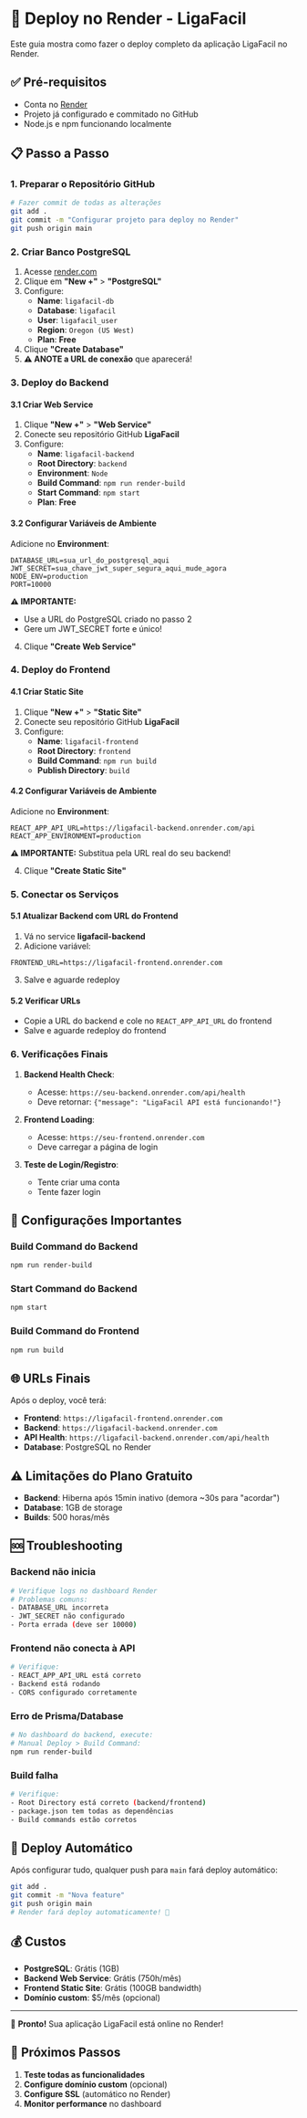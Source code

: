 # 🚀 Deploy no Render - LigaFacil

Este guia mostra como fazer o deploy completo da aplicação LigaFacil no Render.

## ✅ Pré-requisitos

- Conta no [Render](https://render.com/)
- Projeto já configurado e commitado no GitHub
- Node.js e npm funcionando localmente

## 📋 Passo a Passo

### 1. **Preparar o Repositório GitHub**

```bash
# Fazer commit de todas as alterações
git add .
git commit -m "Configurar projeto para deploy no Render"
git push origin main
```

### 2. **Criar Banco PostgreSQL**

1. Acesse [render.com](https://render.com/)
2. Clique em **"New +"** > **"PostgreSQL"**
3. Configure:
   - **Name**: `ligafacil-db`
   - **Database**: `ligafacil`
   - **User**: `ligafacil_user`
   - **Region**: `Oregon (US West)`
   - **Plan**: **Free**
4. Clique **"Create Database"**
5. **⚠️ ANOTE a URL de conexão** que aparecerá!

### 3. **Deploy do Backend**

#### 3.1 Criar Web Service
1. Clique **"New +"** > **"Web Service"**
2. Conecte seu repositório GitHub **LigaFacil**
3. Configure:
   - **Name**: `ligafacil-backend`
   - **Root Directory**: `backend`
   - **Environment**: `Node`
   - **Build Command**: `npm run render-build`
   - **Start Command**: `npm start`
   - **Plan**: **Free**

#### 3.2 Configurar Variáveis de Ambiente
Adicione no **Environment**:

```env
DATABASE_URL=sua_url_do_postgresql_aqui
JWT_SECRET=sua_chave_jwt_super_segura_aqui_mude_agora
NODE_ENV=production
PORT=10000
```

**⚠️ IMPORTANTE:**
- Use a URL do PostgreSQL criado no passo 2
- Gere um JWT_SECRET forte e único!

4. Clique **"Create Web Service"**

### 4. **Deploy do Frontend**

#### 4.1 Criar Static Site
1. Clique **"New +"** > **"Static Site"**
2. Conecte seu repositório GitHub **LigaFacil**
3. Configure:
   - **Name**: `ligafacil-frontend`
   - **Root Directory**: `frontend`
   - **Build Command**: `npm run build`
   - **Publish Directory**: `build`

#### 4.2 Configurar Variáveis de Ambiente
Adicione no **Environment**:

```env
REACT_APP_API_URL=https://ligafacil-backend.onrender.com/api
REACT_APP_ENVIRONMENT=production
```

**⚠️ IMPORTANTE:** Substitua pela URL real do seu backend!

4. Clique **"Create Static Site"**

### 5. **Conectar os Serviços**

#### 5.1 Atualizar Backend com URL do Frontend
1. Vá no service **ligafacil-backend**
2. Adicione variável:
```env
FRONTEND_URL=https://ligafacil-frontend.onrender.com
```
3. Salve e aguarde redeploy

#### 5.2 Verificar URLs
- Copie a URL do backend e cole no `REACT_APP_API_URL` do frontend
- Salve e aguarde redeploy do frontend

### 6. **Verificações Finais**

1. **Backend Health Check**:
   - Acesse: `https://seu-backend.onrender.com/api/health`
   - Deve retornar: `{"message": "LigaFacil API está funcionando!"}`

2. **Frontend Loading**:
   - Acesse: `https://seu-frontend.onrender.com`
   - Deve carregar a página de login

3. **Teste de Login/Registro**:
   - Tente criar uma conta
   - Tente fazer login

## 🔧 Configurações Importantes

### Build Command do Backend
```bash
npm run render-build
```

### Start Command do Backend
```bash
npm start
```

### Build Command do Frontend
```bash
npm run build
```

## 🌐 URLs Finais

Após o deploy, você terá:

- **Frontend**: `https://ligafacil-frontend.onrender.com`
- **Backend**: `https://ligafacil-backend.onrender.com`
- **API Health**: `https://ligafacil-backend.onrender.com/api/health`
- **Database**: PostgreSQL no Render

## ⚠️ Limitações do Plano Gratuito

- **Backend**: Hiberna após 15min inativo (demora ~30s para "acordar")
- **Database**: 1GB de storage
- **Builds**: 500 horas/mês

## 🆘 Troubleshooting

### Backend não inicia
```bash
# Verifique logs no dashboard Render
# Problemas comuns:
- DATABASE_URL incorreta
- JWT_SECRET não configurado
- Porta errada (deve ser 10000)
```

### Frontend não conecta à API
```bash
# Verifique:
- REACT_APP_API_URL está correto
- Backend está rodando
- CORS configurado corretamente
```

### Erro de Prisma/Database
```bash
# No dashboard do backend, execute:
# Manual Deploy > Build Command:
npm run render-build
```

### Build falha
```bash
# Verifique:
- Root Directory está correto (backend/frontend)
- package.json tem todas as dependências
- Build commands estão corretos
```

## 🚀 Deploy Automático

Após configurar tudo, qualquer push para `main` fará deploy automático:

```bash
git add .
git commit -m "Nova feature"
git push origin main
# Render fará deploy automaticamente! 🎉
```

## 💰 Custos

- **PostgreSQL**: Grátis (1GB)
- **Backend Web Service**: Grátis (750h/mês)
- **Frontend Static Site**: Grátis (100GB bandwidth)
- **Domínio custom**: $5/mês (opcional)

---

🎉 **Pronto!** Sua aplicação LigaFacil está online no Render!

## 📱 Próximos Passos

1. **Teste todas as funcionalidades**
2. **Configure domínio custom** (opcional)
3. **Configure SSL** (automático no Render)
4. **Monitor performance** no dashboard